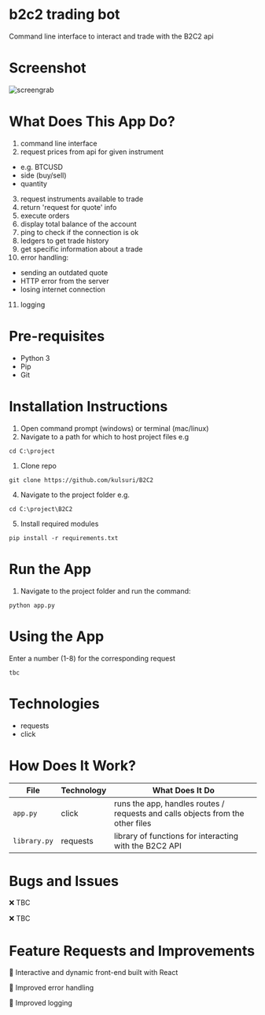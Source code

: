 # b2c2 trading bot

Command line interface to interact and trade with the B2C2 api

# Screenshot
![screengrab](https://media.giphy.com/media/yRx7YJn3sn3lSexn19/giphy.gif)

# What Does This App Do?
1. command line interface
2. request prices from api for given instrument 
- e.g. BTCUSD
- side (buy/sell)
- quantity
3. request instruments available to trade
4. return 'request for quote' info
5. execute orders
6. display total balance of the account
7. ping to check if the connection is ok
8. ledgers to get trade history
9. get specific information about a trade
10. error handling:
- sending an outdated quote
- HTTP error from the server
- losing internet connection
11. logging

# Pre-requisites
- Python 3
- Pip
- Git

# Installation Instructions

1. Open command prompt (windows) or terminal (mac/linux)
2. Navigate to a path for which to host project files e.g
```
cd C:\project
```
1. Clone repo
```
git clone https://github.com/kulsuri/B2C2
```
4. Navigate to the project folder e.g.
```
cd C:\project\B2C2
```
5. Install required modules
```
pip install -r requirements.txt 
```

# Run the App
1. Navigate to the project folder and run the command:
```
python app.py
```

# Using the App
Enter a number (1-8) for the corresponding request
```
tbc
```

# Technologies
- requests
- click

# How Does It Work?

File | Technology | What Does It Do
--- | --- | ---
`app.py` | click | runs the app, handles routes / requests and calls objects from the other files
`library.py` | requests | library of functions for interacting with the B2C2 API


# Bugs and Issues
:x: TBC

:x: TBC

# Feature Requests and Improvements
:black_square_button: Interactive and dynamic front-end built with React

:black_square_button: Improved error handling

:black_square_button: Improved logging